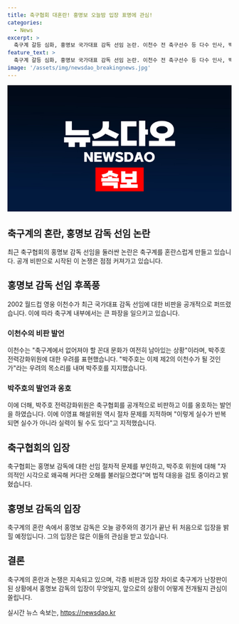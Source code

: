 ```yaml
---
title: 축구협회 대혼란! 홍명보 오늘밤 입장 표명에 관심!
categories:
  - News
excerpt: >
  축구계 갈등 심화, 홍명보 국가대표 감독 선임 논란. 이천수 전 축구선수 등 다수 인사, 박주호 전력강화위원 비판. 축구협회 법적 대응 검토, 홍 감독 입장 기대. 축구계 논란, 홍 감독 오늘 입장 예상.
feature_text: >
  축구계 갈등 심화, 홍명보 국가대표 감독 선임 논란. 이천수 전 축구선수 등 다수 인사, 박주호 전력강화위원 비판. 축구협회 법적 대응 검토, 홍 감독 입장 기대. 축구계 논란, 홍 감독 오늘 입장 예상.
image: '/assets/img/newsdao_breakingnews.jpg'
---
```


<p><img src="/assets/img/newsdao_breakingnews.jpg" alt="flaretime 속보" /></p>

<h2 data-ke-size="size26">축구계의 혼란, 홍명보 감독 선임 논란</h2>

<p data-ke-size="size16">최근 축구협회의 홍명보 감독 선임을 둘러싼 논란은 축구계를 혼란스럽게 만들고 있습니다. 공개 비판으로 시작된 이 논쟁은 점점 커져가고 있습니다.</p>

<h2>홍명보 감독 선임 후폭풍</h2>

<p data-ke-size="size16">2002 월드컵 영웅 이천수가 최근 국가대표 감독 선임에 대한 비판을 공개적으로 퍼뜨렸습니다. 이에 따라 축구계 내부에서는 큰 파장을 일으키고 있습니다.</p>

<h3>이천수의 비판 발언</h3>

<p data-ke-size="size16">이천수는 "축구계에서 없어져야 할 꼰대 문화가 여전히 남아있는 상황"이라며, 박주호 전력강화위원에 대한 우려를 표현했습니다. "박주호는 이제 제2의 이천수가 될 것인가"라는 우려의 목소리를 내며 박주호를 지지했습니다.</p>

<h3>박주호의 발언과 옹호</h3>

<p data-ke-size="size16">이에 더해, 박주호 전력강화위원은 축구협회를 공개적으로 비판하고 이를 옹호하는 발언을 하였습니다. 이에 이영표 해설위원 역시 절차 문제를 지적하며 "이렇게 실수가 반복되면 실수가 아니라 실력이 될 수도 있다"고 지적했습니다.</p>

<h2>축구협회의 입장</h2>

<p data-ke-size="size16">축구협회는 홍명보 감독에 대한 선임 절차적 문제를 부인하고, 박주호 위원에 대해 "자의적인 시각으로 왜곡해 커다란 오해를 불러일으켰다"며 법적 대응을 검토 중이라고 밝혔습니다.</p>

<h2>홍명보 감독의 입장</h2>

<p data-ke-size="size16">축구계의 혼란 속에서 홍명보 감독은 오늘 광주와의 경기가 끝난 뒤 처음으로 입장을 밝힐 예정입니다. 그의 입장은 많은 이들의 관심을 받고 있습니다.</p>

<h2>결론</h2>

<p data-ke-size="size16">축구계의 혼란과 논쟁은 지속되고 있으며, 각종 비판과 입장 차이로 축구계가 난장판이 된 상황에서 홍명보 감독의 입장이 무엇일지, 앞으로의 상황이 어떻게 전개될지 관심이 쏠립니다.</p>
실시간 뉴스 속보는, <a href="https://newsdao.kr" rel="dofollow">https://newsdao.kr</a>


